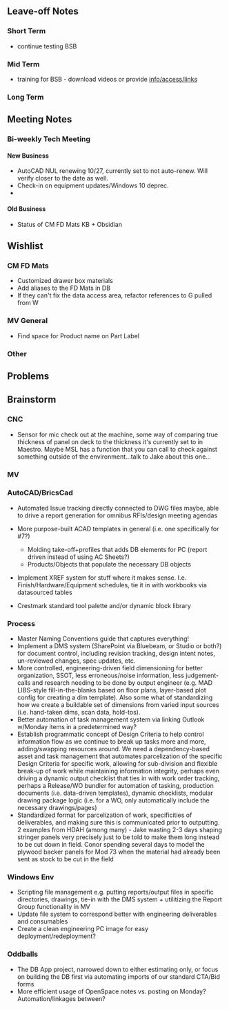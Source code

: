 ## Leave-off Notes

### Short Term
- continue testing BSB
### Mid Term

- training for BSB - download videos or provide [info/access/links](https://www.microvellum.com/resources/events/intro-to-toolbox-bsb-interface-familiarity-sept-8)
### Long Term

## Meeting Notes
### Bi-weekly Tech Meeting
#### New Business
- AutoCAD NUL renewing 10/27, currently set to not auto-renew. Will verify closer to the date as well. 
- Check-in on equipment updates/Windows 10 deprec.
- 
#### Old Business
- Status of CM FD Mats KB + Obsidian

## Wishlist

### CM FD Mats

- Customized drawer box materials
- Add aliases to the FD Mats in DB
- If they can't fix the data access area, refactor references to G pulled from W

### MV General

- Find space for Product name on Part Label

### Other

## Problems

## Brainstorm
### CNC
- Sensor for mic check out at the machine, some way of comparing true thickness of panel on deck to the thickness it's currently set to in Maestro. Maybe MSL has a function that you can call to check against something outside of the environment...talk to Jake about this one...
### MV
### AutoCAD/BricsCad
- Automated Issue tracking directly connected to DWG files maybe, able to drive a report generation for omnibus RFIs/design meeting agendas
- More purpose-built ACAD templates in general (i.e. one specifically for #7?)

	- Molding take-off+profiles that adds DB elements for PC (report driven instead of using AC Sheets?)
	- Products/Objects that populate the necessary DB objects
- Implement XREF system for stuff where it makes sense. I.e. Finish/Hardware/Equipment schedules, tie it in with workbooks via datasourced tables
- Crestmark standard tool palette and/or dynamic block library

### Process
- Master Naming Conventions guide that captures everything!
- Implement a DMS system (SharePoint via Bluebeam, or Studio or both?) for document control, including revision tracking, design intent notes, un-reviewed changes, spec updates, etc.
- More controlled, engineering-driven field dimensioning for better organization, SSOT, less erroneous/noise information, less judgement-calls and research needing to be done by output engineer (e.g. MAD LIBS-style fill-in-the-blanks based on floor plans, layer-based plot config for creating a dim template). Also some what of standardizing how we create a buildable set of dimensions from varied input sources (i.e. hand-taken dims, scan data, hold-tos).
- Better automation of task management system via linking Outlook w/Monday items in a predetermined way?
- Establish programmatic concept of Design Criteria to help control information flow as we continue to break up tasks more and more, adding/swapping resources around. We need a dependency-based asset and task management that automates parcelization of the specific Design Criteria for specific work, allowing for sub-division and flexible break-up of work while maintaining information integrity, perhaps even driving a dynamic output checklist that ties in with work order tracking, perhaps a Release/WO bundler for automation of tasking, production documents (i.e. data-driven templates), dynamic checklists, modular drawing package logic (i.e. for a WO, only automatically include the necessary drawings/pages)
- Standardized format for parcelization of work, specificities of deliverables, and making sure this is communicated prior to outputting. 2 examples from HDAH (among many) - Jake wasting 2-3 days shaping stringer panels very precisely just to be told to make them long instead to be cut down in field. Conor spending several days to model the plywood backer panels for Mod 73 when the material had already been sent as stock to be cut in the field

### Windows Env
- Scripting file management e.g. putting reports/output files in specific directories, drawings, tie-in with the DMS system + utilitizing the Report Group functionality in MV
- Update file system to correspond better with engineering deliverables and consumables
- Create a clean engineering PC image for easy deployment/redeployment?
### Oddballs
- The DB App project, narrowed down to either estimating only, or focus on building the DB first via automating imports of our standard CTA/Bid forms
- More efficient usage of OpenSpace notes vs. posting on Monday? Automation/linkages between?























